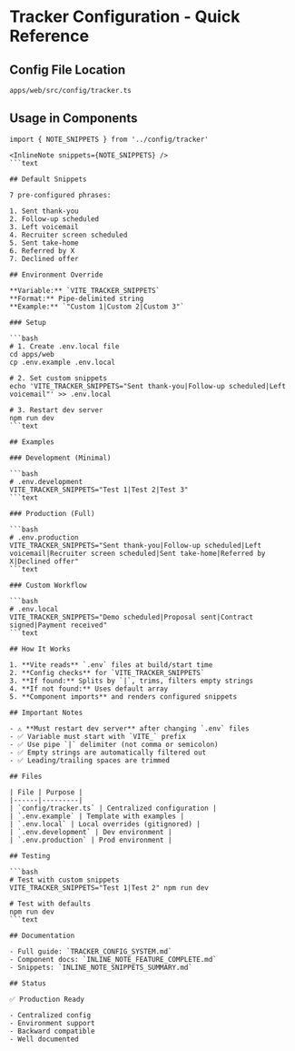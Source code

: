 # Tracker Configuration - Quick Reference

## Config File Location

`apps/web/src/config/tracker.ts`

## Usage in Components

```tsx
import { NOTE_SNIPPETS } from '../config/tracker'

<InlineNote snippets={NOTE_SNIPPETS} />
```text

## Default Snippets

7 pre-configured phrases:

1. Sent thank-you
2. Follow-up scheduled
3. Left voicemail
4. Recruiter screen scheduled
5. Sent take-home
6. Referred by X
7. Declined offer

## Environment Override

**Variable:** `VITE_TRACKER_SNIPPETS`  
**Format:** Pipe-delimited string  
**Example:** `"Custom 1|Custom 2|Custom 3"`

### Setup

```bash
# 1. Create .env.local file
cd apps/web
cp .env.example .env.local

# 2. Set custom snippets
echo 'VITE_TRACKER_SNIPPETS="Sent thank-you|Follow-up scheduled|Left voicemail"' >> .env.local

# 3. Restart dev server
npm run dev
```text

## Examples

### Development (Minimal)

```bash
# .env.development
VITE_TRACKER_SNIPPETS="Test 1|Test 2|Test 3"
```text

### Production (Full)

```bash
# .env.production
VITE_TRACKER_SNIPPETS="Sent thank-you|Follow-up scheduled|Left voicemail|Recruiter screen scheduled|Sent take-home|Referred by X|Declined offer"
```text

### Custom Workflow

```bash
# .env.local
VITE_TRACKER_SNIPPETS="Demo scheduled|Proposal sent|Contract signed|Payment received"
```text

## How It Works

1. **Vite reads** `.env` files at build/start time
2. **Config checks** for `VITE_TRACKER_SNIPPETS`
3. **If found:** Splits by `|`, trims, filters empty strings
4. **If not found:** Uses default array
5. **Component imports** and renders configured snippets

## Important Notes

- ⚠️ **Must restart dev server** after changing `.env` files
- ✅ Variable must start with `VITE_` prefix
- ✅ Use pipe `|` delimiter (not comma or semicolon)
- ✅ Empty strings are automatically filtered out
- ✅ Leading/trailing spaces are trimmed

## Files

| File | Purpose |
|------|---------|
| `config/tracker.ts` | Centralized configuration |
| `.env.example` | Template with examples |
| `.env.local` | Local overrides (gitignored) |
| `.env.development` | Dev environment |
| `.env.production` | Prod environment |

## Testing

```bash
# Test with custom snippets
VITE_TRACKER_SNIPPETS="Test 1|Test 2" npm run dev

# Test with defaults
npm run dev
```text

## Documentation

- Full guide: `TRACKER_CONFIG_SYSTEM.md`
- Component docs: `INLINE_NOTE_FEATURE_COMPLETE.md`
- Snippets: `INLINE_NOTE_SNIPPETS_SUMMARY.md`

## Status

✅ Production Ready

- Centralized config
- Environment support
- Backward compatible
- Well documented
